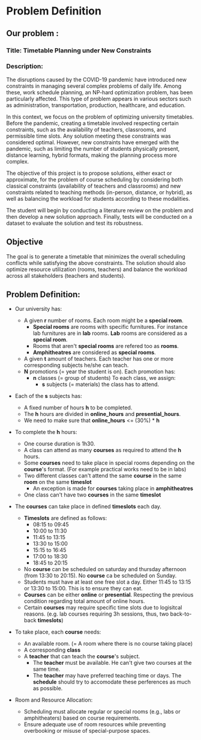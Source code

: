 # Problem Definition


## Our problem :

### Title: Timetable Planning under New Constraints


### Description: 
The disruptions caused by the COVID-19 pandemic have introduced new constraints in managing several complex problems of daily life. 
Among these, work schedule planning, an NP-hard optimization problem, has been particularly affected. This type of problem appears in 
various sectors such as administration, transportation, production, healthcare, and education.

In this context, we focus on the problem of optimizing university timetables. Before the pandemic, creating a timetable involved 
respecting certain constraints, such as the availability of teachers, classrooms, and permissible time slots. 
Any solution meeting these constraints was considered optimal. However, new constraints have emerged with the pandemic, such as limiting the number of students physically present, distance learning, hybrid formats, making the planning process more complex.

The objective of this project is to propose solutions, either exact or approximate, for the problem of course 
scheduling by considering both classical constraints (availability of teachers and classrooms) and new constraints related 
to teaching methods (in-person, distance, or hybrid), as well as balancing the workload for students according to these modalities.

The student will begin by conducting a literature review on the problem and then develop a new solution approach. 
Finally, tests will be conducted on a dataset to evaluate the solution and test its robustness.


## Objective
The goal is to generate a timetable that minimizes the overall scheduling conflicts while satisfying the above constraints. The solution should also optimize resource utilization (rooms, teachers) and balance the workload across all stakeholders (teachers and students).


## Problem Definition:

- Our university has:
    - A given **r** number of rooms. Each room might be a **special room**.
        - **Special rooms** are rooms with specific furnitures. For instance lab furnitures are in **lab** rooms. **Lab** rooms are considered as a **special room**.
        - Rooms that aren't **special rooms** are refered too as **rooms**.
        - **Amphitheatres** are considered as **special rooms**.
    - A given **t** amount of teachers. Each teacher has one or more corresponding subjects he/she can teach.
    - **N** promotions (= year the student is on).
    Each promotion has:
        - **n** classes (= group of students)
        To each class, we assign:
            - **s** subjects (= materials) the class has to attend.
              
- Each of the **s** subjects has:
    - A fixed number of hours **h** to be completed.
    - The **h** hours are divided in **online_hours** and **presential_hours**.
    - We need to make sure that **online_hours** <= (30%) * **h**
      
- To complete the **h** hours:
    - One course duration is 1h30.
    - A class can attend as many **courses** as required to attend the **h** hours.
    - Some **courses** need to take place in special rooms depending on the **course**'s format. (For example practical works need to be in labs)
    - Two different classes can't attend the same **course** in the same **room** on the same **timeslot**
        - An exception is made for **courses** taking place in **amphitheatres**
    - One class can't have two **courses** in the same **timeslot**
      
- The **courses** can take place in defined **timeslots** each day.
    - **Timeslots** are defined as follows:
        - 08:15 to 09:45
        - 10:00 to 11:30
        - 11:45 to 13:15
        - 13:30 to 15:00
        - 15:15 to 16:45
        - 17:00 to 18:30
        - 18:45 to 20:15
    - No **course** can be scheduled on saturday and thursday afternoon (from 13:30 to 20:15). No **course** ca be scheduled on Sunday.
    - Students must have at least one free slot a day. Either 11:45 to 13:15 or 13:30 to 15:00. This is to ensure they can eat.
    - **Courses** can be either **online** or **presential**. Respecting the previous condition regarding total amount of online hours.
    - Certain **courses** may require specific time slots due to logisitcal reasons. (e.g. lab courses requiring 3h sessions, thus, two back-to-back **timeslots**)
      
- To take place, each **course** needs:
    - An available room. (= A room where there is no course taking place)
    - A corresponding **class**
    - A **teacher** that can teach the **course**'s subject.
        - The **teacher** must be available. He can't give two courses at the same time.
        - The **teacher** may have preferred teaching time or days. The **schedule** should try to accomodate these perferences as much as possible.

- Room and Resource Allocation:
    - Scheduling must allocate regular or special rooms (e.g., labs or amphitheaters) based on course requirements.
    - Ensure adequate use of room resources while preventing overbooking or misuse of special-purpose spaces.


